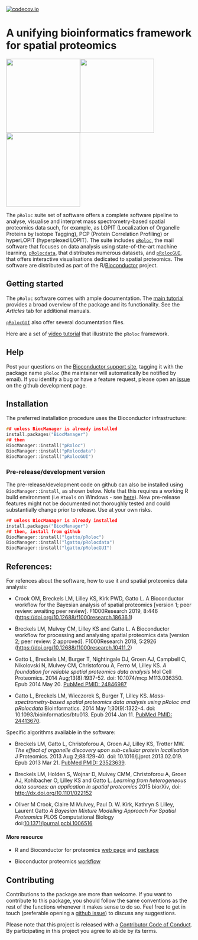 [![codecov.io](https://codecov.io/github/lgatto/pRoloc/coverage.svg?branch=master)](https://codecov.io/github/lgatto/pRoloc?branch=master)

# A unifying bioinformatics framework for spatial proteomics

<img src="https://raw.githubusercontent.com/Bioconductor/BiocStickers/master/pRoloc/pRoloc.png" height="200"><img src="https://raw.githubusercontent.com/Bioconductor/BiocStickers/master/pRoloc/pRolocdata.png" height="200"><img src="https://raw.githubusercontent.com/Bioconductor/BiocStickers/master/pRoloc/pRolocGUI.png" height="200">


The `pRoloc` suite set of software offers a complete software pipeline
to analyse, visualise and interpret mass spectrometry-based spatial
proteomics data such, for example, as LOPIT (Localization of Organelle
Proteins by Isotope Tagging), PCP (Protein Correlation Profiling) or
hyperLOPIT (hyperplexed LOPIT). The suite includes
[`pRoloc`](http://www.bioconductor.org/packages/release/bioc/html/pRoloc.html),
the mail software that focuses on data analysis using state-of-the-art
machine learning,
[`pRolocdata`](http://bioconductor.org/packages/release/data/experiment/html/pRolocdata.html),
that distributes numerous datasets, and [`pRolocGUI`](https://lgatto.github.io/pRolocGUI/), that offers
interactive visualisations dedicated to spatial proteomics. The
software are distributed as part of the
R/[Bioconductor](http://bioconductor.org/) project.

## Getting started

The `pRoloc` software comes with ample
documentation. The
[main tutorial](https://lgatto.github.io/pRoloc/articles/v01-pRoloc-tutorial.html) provides
a broad overview of the package and its functionality.  See the
*Articles* tab for additional manuals.

[`pRolocGUI`](http://www.bioconductor.org/packages/release/bioc/html/pRolocGUI.html)
also offer several documentation files.

Here are a set of
[video tutorial](https://www.youtube.com/playlist?list=PLvIXxpatSLA2loV5Srs2VBpJIYUlVJ4ow)
that illustrate the `pRoloc` framework.

## Help

Post your questions on the
[Bioconductor support site](https://support.bioconductor.org/),
tagging it with the package name `pRoloc` (the maintainer will
automatically be notified by email). If you identify a bug or have a
feature request, please open an
[issue](https://github.com/lgatto/pRoloc/issues) on the github
development page.

## Installation

The preferred installation procedure uses the Bioconductor
infrastructure:

```c
## unless BiocManager is already installed
install.packages("BiocManager")
## then
BiocManager::install("pRoloc")
BiocManager::install("pRolocdata")
BiocManager::install("pRolocGUI")
```

### Pre-release/development version

The pre-release/development code on github can also be installed using
`BiocManager::install`, as shown below. Note that this requires a
working R build environment (i.e `Rtools` on Windows - see
[here](https://github.com/lgatto/teachingmaterial/wiki/R-package)). New
pre-release features might not be documented not thoroughly tested and
could substantially change prior to release. Use at your own risks.


```c
## unless BiocManager is already installed
install.packages("BiocManager")
## then, install from github
BiocManager::install("lgatto/pRoloc")
BiocManager::install("lgatto/pRolocdata")
BiocManager::install("lgatto/pRolocGUI")
```

## References:

For refences about the software, how to use it and spatial proteomics
data analysis:

* Crook OM, Breckels LM, Lilley KS, Kirk PWD, Gatto L. A Bioconductor
  workflow for the Bayesian analysis of spatial proteomics [version 1;
  peer review: awaiting peer review]. F1000Research 2019, 8:446
  (https://doi.org/10.12688/f1000research.18636.1)

* Breckels LM, Mulvey CM, Lilley KS and Gatto L. A Bioconductor
  workflow for processing and analysing spatial proteomics data
  [version 2; peer review: 2 approved]. F1000Research 2018, 5:2926
  (https://doi.org/10.12688/f1000research.10411.2)

* Gatto L, Breckels LM, Burger T, Nightingale DJ, Groen AJ, Campbell
  C, Nikolovski N, Mulvey CM, Christoforou A, Ferro M, Lilley KS. *A
  foundation for reliable spatial proteomics data analysis* Mol Cell
  Proteomics. 2014 Aug;13(8):1937-52. doi:
  10.1074/mcp.M113.036350. Epub 2014 May 20. [PubMed PMID:
  24846987](http://www.ncbi.nlm.nih.gov/pubmed/24846987)

* Gatto L, Breckels LM, Wieczorek S, Burger T, Lilley
  KS. *Mass-spectrometry-based spatial proteomics data analysis using
  pRoloc and pRolocdata* Bioinformatics. 2014 May 1;30(9):1322-4. doi:
  10.1093/bioinformatics/btu013. Epub 2014 Jan 11. [PubMed PMID:
  24413670](http://www.ncbi.nlm.nih.gov/pubmed/24413670).

Specific algorithms available in the software:

* Breckels LM, Gatto L, Christoforou A, Groen AJ, Lilley KS, Trotter
  MW. *The effect of organelle discovery upon sub-cellular protein
  localisation* J Proteomics. 2013 Aug 2;88:129-40. doi:
  10.1016/j.jprot.2013.02.019. Epub 2013 Mar 21. [PubMed PMID:
  23523639](http://www.ncbi.nlm.nih.gov/pubmed/23523639).

* Breckels LM, Holden S, Wojnar D, Mulvey CMM, Christoforou A, Groen
  AJ, Kohlbacher O, Lilley KS and Gatto L. *Learning from
  heterogeneous data sources: an application in spatial proteomics*
  2015 biorXiv, doi: http://dx.doi.org/10.1101/022152

* Oliver M Crook, Claire M Mulvey, Paul D. W. Kirk, Kathryn S Lilley,
 Laurent Gatto *A Bayesian Mixture Modelling Approach For Spatial
 Proteomics* PLOS Computational Biology
 doi:[10.1371/journal.pcbi.1006516](https://doi.org/10.1371/journal.pcbi.1006516)



#### More resource

* R and Bioconductor for proteomics
  [web page](http://lgatto.github.io/RforProteomics/) and
  [package](http://www.bioconductor.org/packages/release/data/experiment/html/RforProteomics.html)

* Bioconductor proteomics [workflow](http://bioconductor.org/help/workflows/proteomics/)

## Contributing

Contributions to the package are more than welcome. If you want to
contribute to this package, you should follow the same conventions as
the rest of the functions whenever it makes sense to do so. Feel free
to get in touch (preferable opening a
[github issue](https://github.com/lgatto/pRoloc/issues/)) to discuss
any suggestions.

Please note that this project is released with a
[Contributor Code of Conduct](https://github.com/lgatto/pRoloc/blob/master/CONDUCT.md).
By participating in this project you agree to abide by its terms.
